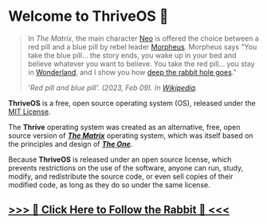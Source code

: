 # Welcome to **ThriveOS** 👋

> In _The Matrix_, the main character [Neo](https://en.wikipedia.org/wiki/Neo_(The_Matrix)  "Neo (The Matrix)") is offered the choice between a red pill and a blue pill by rebel leader [Morpheus](https://en.wikipedia.org/wiki/Morpheus_(The_Matrix)  "Morpheus (The Matrix)"). Morpheus says "You take the blue pill... the story ends, you wake up in your bed and believe whatever you want to believe. You take the red pill... you stay in [Wonderland](https://en.wikipedia.org/wiki/Alice%27s_Adventures_in_Wonderland  "Alice's Adventures in Wonderland"), and I show you how [deep the rabbit hole goes](https://en.wikipedia.org/wiki/Down_the_rabbit_hole  "Down the rabbit hole")."
>
> *'Red pill and blue pill'. (2023, Feb 09). In [_Wikipedia_](https://en.wikipedia.org/wiki/Red_pill_and_blue_pill#:~:text=Morpheus%20says%20%22You%20take%20the,deep%20the%20rabbit%20hole%20goes.%22).*

**ThriveOS** is a free, open source operating system (OS), released under the [MIT License](https://en.wikipedia.org/wiki/MIT_License).

The **Thrive** operating system was created as an alternative, free, open source version of [***The Matrix***](https://en.wikipedia.org/wiki/The_Matrix_%28franchise%29) operating system, which was itself based on the principles and design of [***The One***](https://en.wikipedia.org/wiki/Love).

Because **ThriveOS** is released under an open source license, which prevents restrictions on the use of the software, anyone can run, study, modify, and redistribute the source code, or even sell copies of their modified code, as long as they do so under the same license.

##  [>>> 💊 Click Here to Follow the Rabbit 🐇 <<<](https://github.com/ThriveADRIAN/THRIVE.AI/blob/main/*thrive_os.py)